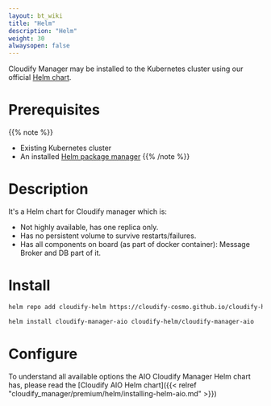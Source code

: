 ```yaml
---
layout: bt_wiki
title: "Helm"
description: "Helm"
weight: 30
alwaysopen: false
---
```


Cloudify Manager may be installed to the Kubernetes cluster using our official [Helm chart](https://github.com/cloudify-cosmo/cloudify-helm).

# Prerequisites 

{{% note %}}
* Existing Kubernetes cluster
* An installed [Helm package manager](https://helm.sh/)
{{% /note %}}

# Description

It's a Helm chart for Cloudify manager which is:

* Not highly available, has one replica only.
* Has no persistent volume to survive restarts/failures.
* Has all components on board (as part of docker container): Message Broker and DB part of it.

# Install

```bash
helm repo add cloudify-helm https://cloudify-cosmo.github.io/cloudify-helm

helm install cloudify-manager-aio cloudify-helm/cloudify-manager-aio
```

# Configure

To understand all available options the AIO Cloudify Manager Helm chart has, please read the [Cloudify AIO Helm chart]({{< relref "cloudify_manager/premium/helm/installing-helm-aio.md" >}})
